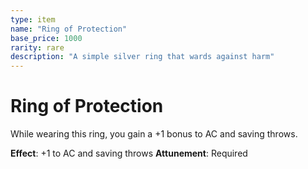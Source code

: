 ```yaml
---
type: item
name: "Ring of Protection"
base_price: 1000
rarity: rare
description: "A simple silver ring that wards against harm"
---
```


# Ring of Protection

While wearing this ring, you gain a +1 bonus to AC and saving throws.

**Effect**: +1 to AC and saving throws
**Attunement**: Required
